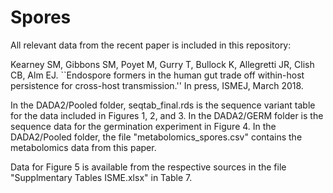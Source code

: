 # Spores

All relevant data from the recent paper is included in this repository: 

Kearney SM, Gibbons SM, Poyet M, Gurry T, Bullock K, Allegretti JR, Clish CB, Alm EJ. ``Endospore formers in the human gut trade off within-host persistence for cross-host transmission.'' In press, ISMEJ, March 2018.

In the DADA2/Pooled folder, seqtab_final.rds is the sequence variant table for the data included in Figures 1, 2, and 3. 
In the DADA2/GERM folder is the sequence data for the germination experiment in Figure 4. 
In the DADA2/Pooled folder, the file "metabolomics_spores.csv" contains the metabolomics data from this paper. 

Data for Figure 5 is available from the respective sources in the file "Supplmentary Tables ISME.xlsx" in Table 7. 
